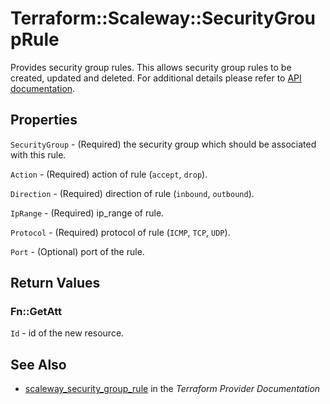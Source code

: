 # Terraform::Scaleway::SecurityGroupRule

Provides security group rules. This allows security group rules to be created, updated and deleted.
For additional details please refer to [API documentation](https://developer.scaleway.com/#security-groups-manage-rules).

## Properties

`SecurityGroup` - (Required) the security group which should be associated with this rule.

`Action` - (Required) action of rule (`accept`, `drop`).

`Direction` - (Required) direction of rule (`inbound`, `outbound`).

`IpRange` - (Required) ip_range of rule.

`Protocol` - (Required) protocol of rule (`ICMP`, `TCP`, `UDP`).

`Port` - (Optional) port of the rule.


## Return Values

### Fn::GetAtt

`Id` - id of the new resource.

## See Also

* [scaleway_security_group_rule](https://www.terraform.io/docs/providers/scaleway/r/security_group_rule.html) in the _Terraform Provider Documentation_